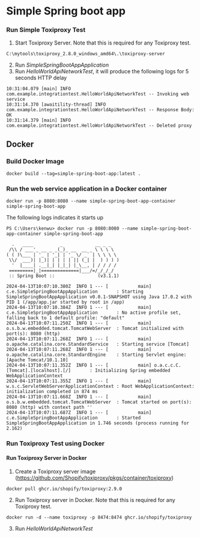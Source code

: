# Simple Spring boot app


### Run Simple Toxiproxy Test
1. Start Toxiproxy Server. Note that this is required for any Toxiproxy test.
```
C:\mytools\toxiproxy_2.8.0_windows_amd64\.\toxiproxy-server
```
2. Run _SimpleSpringBootAppApplication_
3. Run _HelloWorldApiNetworkTest_, it will produce the following logs for 5 seconds HTTP delay
```
10:31:04.079 [main] INFO com.example.integrationtest.HelloWorldApiNetworkTest -- Invoking web service
10:31:14.370 [awaitility-thread] INFO com.example.integrationtest.HelloWorldApiNetworkTest -- Response Body: OK
10:31:14.379 [main] INFO com.example.integrationtest.HelloWorldApiNetworkTest -- Deleted proxy
```

## Docker

### Build Docker Image
```
docker build --tag=simple-spring-boot-app:latest .
```

### Run the web service application in a Docker container
```
docker run -p 8080:8080 --name simple-spring-boot-app-container simple-spring-boot-app
```

The following logs indicates it starts up
```
PS C:\Users\kenwu> docker run -p 8080:8080 --name simple-spring-boot-app-container simple-spring-boot-app

  .   ____          _            __ _ _
 /\\ / ___'_ __ _ _(_)_ __  __ _ \ \ \ \
( ( )\___ | '_ | '_| | '_ \/ _` | \ \ \ \
 \\/  ___)| |_)| | | | | || (_| |  ) ) ) )
  '  |____| .__|_| |_|_| |_\__, | / / / /
 =========|_|==============|___/=/_/_/_/
 :: Spring Boot ::                (v3.1.1)

2024-04-13T10:07:10.380Z  INFO 1 --- [           main] c.e.SimpleSpringBootAppApplication       : Starting SimpleSpringBootAppApplication v0.0.1-SNAPSHOT using Java 17.0.2 with PID 1 (/app/app.jar started by root in /app)
2024-04-13T10:07:10.384Z  INFO 1 --- [           main] c.e.SimpleSpringBootAppApplication       : No active profile set, falling back to 1 default profile: "default"
2024-04-13T10:07:11.250Z  INFO 1 --- [           main] o.s.b.w.embedded.tomcat.TomcatWebServer  : Tomcat initialized with port(s): 8080 (http)
2024-04-13T10:07:11.268Z  INFO 1 --- [           main] o.apache.catalina.core.StandardService   : Starting service [Tomcat]
2024-04-13T10:07:11.268Z  INFO 1 --- [           main] o.apache.catalina.core.StandardEngine    : Starting Servlet engine: [Apache Tomcat/10.1.10]
2024-04-13T10:07:11.352Z  INFO 1 --- [           main] o.a.c.c.C.[Tomcat].[localhost].[/]       : Initializing Spring embedded WebApplicationContext
2024-04-13T10:07:11.355Z  INFO 1 --- [           main] w.s.c.ServletWebServerApplicationContext : Root WebApplicationContext: initialization completed in 874 ms
2024-04-13T10:07:11.668Z  INFO 1 --- [           main] o.s.b.w.embedded.tomcat.TomcatWebServer  : Tomcat started on port(s): 8080 (http) with context path ''
2024-04-13T10:07:11.687Z  INFO 1 --- [           main] c.e.SimpleSpringBootAppApplication       : Started SimpleSpringBootAppApplication in 1.746 seconds (process running for 2.162)
```

### Run Toxiproxy Test using Docker

#### Run Toxiproxy Server in Docker

1. Create a Toxiproxy server image (https://github.com/Shopify/toxiproxy/pkgs/container/toxiproxy)
```
docker pull ghcr.io/shopify/toxiproxy:2.9.0
```
2. Run Toxiproxy server in Docker. Note that this is required for any Toxiproxy test.
```
docker run -d --name toxiproxy -p 8474:8474 ghcr.io/shopify/toxiproxy
```
3. Run _HelloWorldApiNetworkTest_